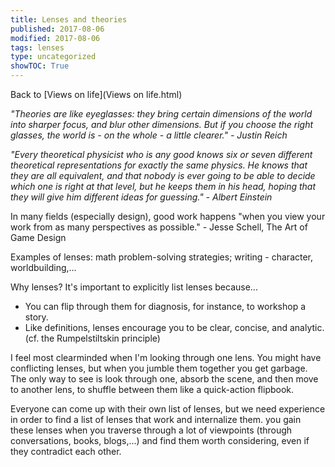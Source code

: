 ```yaml
---
title: Lenses and theories
published: 2017-08-06
modified: 2017-08-06
tags: lenses
type: uncategorized
showTOC: True
---
```




Back to [Views on life](Views on life.html)

*"Theories are like eyeglasses: they bring certain dimensions of the world into sharper focus, and blur other dimensions. But if you choose the right glasses, the world is - on the whole - a little clearer." - Justin Reich*

*"Every theoretical physicist who is any good knows six or seven different theoretical representations for exactly the same physics. He knows that they are all equivalent, and that nobody is ever going to be able to decide which one is right at that level, but he keeps them in his head, hoping that they will give him different ideas for guessing." - Albert Einstein*

In many fields (especially design), good work happens "when you view your work from as many perspectives as possible." - Jesse Schell, The Art of Game Design

Examples of lenses: math problem-solving strategies; writing - character, worldbuilding,...

Why lenses? It's important to explicitly list lenses because...
+ You can flip through them for diagnosis, for instance, to workshop a story.
+ Like definitions, lenses encourage you to be clear, concise, and analytic. (cf. the Rumpelstiltskin principle)

I feel most clearminded when I'm looking through one lens. You might have conflicting lenses, but when you jumble them together you get garbage. The only way to see is look through one, absorb the scene, and then move to another lens, to shuffle between them like a quick-action flipbook. 

Everyone can come up with their own list of lenses, but we need experience in order to find a list of lenses that work and internalize them. you gain these lenses when you traverse through a lot of viewpoints (through conversations, books, blogs,...) and find them worth considering, even if they contradict each other.



